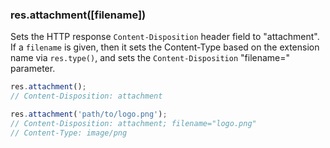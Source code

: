 <h3 id='res.attachment'>res.attachment([filename])</h3>

Sets the HTTP response `Content-Disposition` header field to "attachment". If a `filename` is given,
then it sets the Content-Type based on the extension name via `res.type()`,
and sets the `Content-Disposition` "filename=" parameter.

~~~js
res.attachment();
// Content-Disposition: attachment

res.attachment('path/to/logo.png');
// Content-Disposition: attachment; filename="logo.png"
// Content-Type: image/png
~~~
